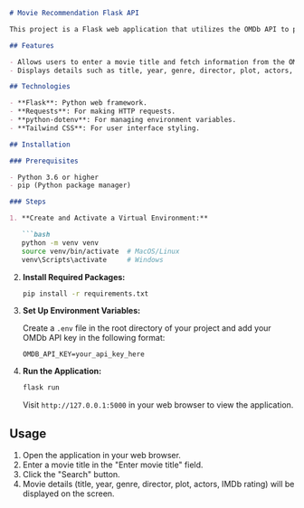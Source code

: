 
```markdown
# Movie Recommendation Flask API

This project is a Flask web application that utilizes the OMDb API to provide movie recommendations and display movie information. Users can enter a movie title to retrieve relevant details.

## Features

- Allows users to enter a movie title and fetch information from the OMDb API.
- Displays details such as title, year, genre, director, plot, actors, and IMDb rating.

## Technologies

- **Flask**: Python web framework.
- **Requests**: For making HTTP requests.
- **python-dotenv**: For managing environment variables.
- **Tailwind CSS**: For user interface styling.

## Installation

### Prerequisites

- Python 3.6 or higher
- pip (Python package manager)

### Steps

1. **Create and Activate a Virtual Environment:**

   ```bash
   python -m venv venv
   source venv/bin/activate  # MacOS/Linux
   venv\Scripts\activate     # Windows
   ```

2. **Install Required Packages:**

   ```bash
   pip install -r requirements.txt
   ```

3. **Set Up Environment Variables:**

   Create a `.env` file in the root directory of your project and add your OMDb API key in the following format:

   ```env
   OMDB_API_KEY=your_api_key_here
   ```

4. **Run the Application:**

   ```bash
   flask run
   ```

   Visit `http://127.0.0.1:5000` in your web browser to view the application.

## Usage

1. Open the application in your web browser.
2. Enter a movie title in the "Enter movie title" field.
3. Click the "Search" button.
4. Movie details (title, year, genre, director, plot, actors, IMDb rating) will be displayed on the screen.
